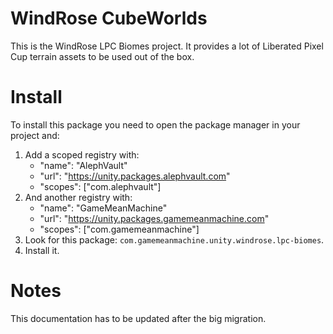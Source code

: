 # WindRose CubeWorlds

This is the WindRose LPC Biomes project. It provides a lot of Liberated Pixel Cup terrain assets to be used out of the box.

# Install
To install this package you need to open the package manager in your project and:

  1. Add a scoped registry with:
     - "name": "AlephVault"
     - "url": "https://unity.packages.alephvault.com"
     - "scopes": ["com.alephvault"]
  2. And another registry with:
     - "name": "GameMeanMachine"
     - "url": "https://unity.packages.gamemeanmachine.com"
     - "scopes": ["com.gamemeanmachine"]
  2. Look for this package: `com.gamemeanmachine.unity.windrose.lpc-biomes`.
  3. Install it.

# Notes
This documentation has to be updated after the big migration.
